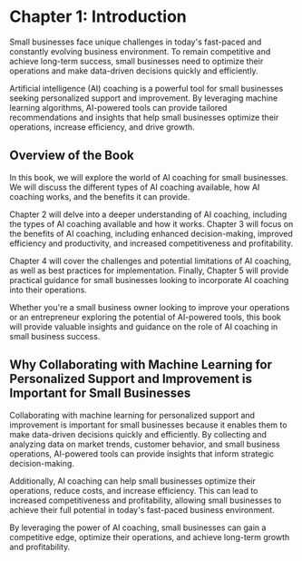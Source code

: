 Chapter 1: Introduction
=======================

Small businesses face unique challenges in today's fast-paced and constantly evolving business environment. To remain competitive and achieve long-term success, small businesses need to optimize their operations and make data-driven decisions quickly and efficiently.

Artificial intelligence (AI) coaching is a powerful tool for small businesses seeking personalized support and improvement. By leveraging machine learning algorithms, AI-powered tools can provide tailored recommendations and insights that help small businesses optimize their operations, increase efficiency, and drive growth.

Overview of the Book
--------------------

In this book, we will explore the world of AI coaching for small businesses. We will discuss the different types of AI coaching available, how AI coaching works, and the benefits it can provide.

Chapter 2 will delve into a deeper understanding of AI coaching, including the types of AI coaching available and how it works. Chapter 3 will focus on the benefits of AI coaching, including enhanced decision-making, improved efficiency and productivity, and increased competitiveness and profitability.

Chapter 4 will cover the challenges and potential limitations of AI coaching, as well as best practices for implementation. Finally, Chapter 5 will provide practical guidance for small businesses looking to incorporate AI coaching into their operations.

Whether you're a small business owner looking to improve your operations or an entrepreneur exploring the potential of AI-powered tools, this book will provide valuable insights and guidance on the role of AI coaching in small business success.

Why Collaborating with Machine Learning for Personalized Support and Improvement is Important for Small Businesses
------------------------------------------------------------------------------------------------------------------

Collaborating with machine learning for personalized support and improvement is important for small businesses because it enables them to make data-driven decisions quickly and efficiently. By collecting and analyzing data on market trends, customer behavior, and small business operations, AI-powered tools can provide insights that inform strategic decision-making.

Additionally, AI coaching can help small businesses optimize their operations, reduce costs, and increase efficiency. This can lead to increased competitiveness and profitability, allowing small businesses to achieve their full potential in today's fast-paced business environment.

By leveraging the power of AI coaching, small businesses can gain a competitive edge, optimize their operations, and achieve long-term growth and profitability.


